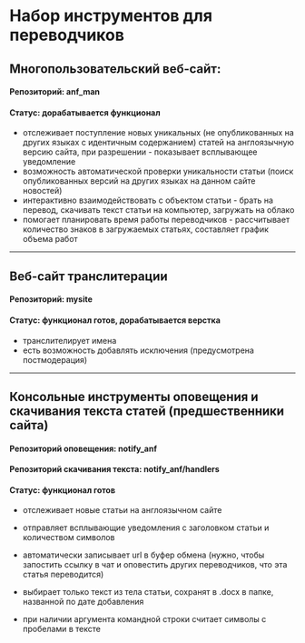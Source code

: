 Набор инструментов для переводчиков
=====================

Многопользовательский веб-сайт:
-----------------------------------

#### Репозиторий: anf_man
#### Статус: дорабатывается функционал
 
* отслеживает поступление новых уникальных (не опубликованных на других языках с идентичным содержанием) статей на англоязычную версию сайта, при разрешении - показывает всплывающее уведомление
* возможность автоматической проверки уникальности статьи (поиск опубликованных версий на других языках на данном сайте новостей)
* интерактивно взаимодействовать с объектом статьи - брать на перевод, скачивать текст статьи на компьютер, загружать на облако
* помогает планировать время работы переводчиков - рассчитывает количество знаков в загружаемых статьях, составляет график объема работ
-----------------------------------

Веб-сайт транслитерации
-----------------------------------

#### Репозиторий: mysite
#### Статус: функционал готов, дорабатывается верстка

* транслителирует имена
* есть возможность добавлять исключения (предусмотрена постмодерация)

-----------------------------------
Консольные инструменты оповещения и скачивания текста статей
(предшественники сайта)
-----------------------------------

#### Репозиторий оповещения: notify_anf
#### Репозиторий скачивания текста: notify_anf/handlers
#### Статус: функционал готов

* отслеживает новые статьи на англоязычном сайте
* отправляет всплывающие уведомления с заголовком статьи и количеством символов
* автоматически записывает url в буфер обмена (нужно, чтобы запостить ссылку в чат и оповестить других переводчиков, что эта статья переводится)


* выбирает только текст из тела статьи, сохранят в .docx в папке, названной по дате добавления
* при наличии аргумента командной строки считает символы с пробелами в тексте


